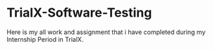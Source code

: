 # TrialX-Software-Testing
Here is my all work and assignment that i have completed during my Internship Period in TrialX.
